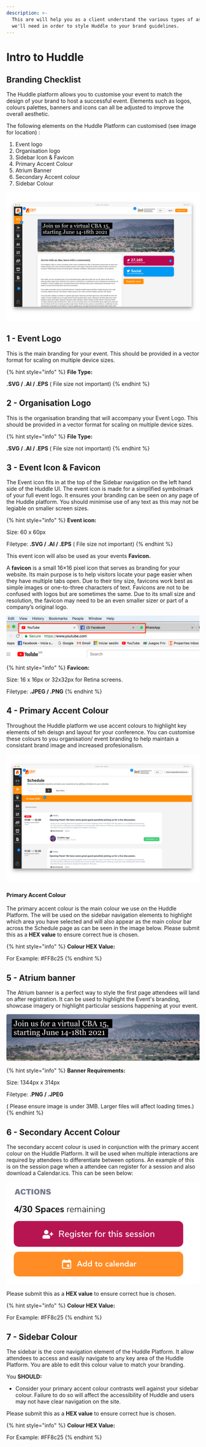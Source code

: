 ```yaml
---
description: >-
  This are will help you as a client understand the various types of asset files
  we'll need in order to style Huddle to your brand guidelines.
---
```


# Intro to Huddle

## Branding Checklist

The Huddle platform allows you to customise your event to match the design of your brand to host a successful event. Elements such as logos, colours palettes, banners and icons can all be adjusted to improve the overall aesthetic.

The following elements on the Huddle Platform can customised \(see image for location\) :

1. Event logo 
2. Organisation logo 
3. Sidebar Icon & Favicon
4. Primary Accent Colour
5. Atrium Banner
6. Secondary Accent colour
7. Sidebar Colour

![](.gitbook/assets/huddle-branding.png)

## 1 - Event Logo

This is the main branding for your event. This should be provided in a vector format for scaling on multiple device sizes.

{% hint style="info" %}
**File Type:**

**.SVG / .AI / .EPS** \( File size not important\)
{% endhint %}



## 2 - Organisation Logo

This is the organisation branding that will accompany your Event Logo. This should be provided in a vector format for scaling on multiple device sizes.

{% hint style="info" %}
**File Type:**

**.SVG / .AI / .EPS** \( File size not important\)
{% endhint %}

## 3 - Event Icon & Favicon

The Event icon fits in at the top of the Sidebar navigation on the left hand side of the Huddle UI. The event icon is made for a simplified symbolmark of your full event logo. It ensures your branding can be seen on any page of the Huddle platform. You should minimise use of any text as this may not be legiable on smaller screen sizes. 

{% hint style="info" %}
**Event icon:**

Size: 60 x 60px

Filetype:  **.SVG / .AI / .EPS** \( File size not important\)
{% endhint %}

This event icon will also be used as your events **Favicon.**  
  
A **favicon** is a small 16×16 pixel icon that serves as branding for your website. Its main purpose is to help visitors locate your page easier when they have multiple tabs open. Due to their tiny size, favicons work best as simple images or one-to-three characters of text. Favicons are not to be confused with logos but are sometimes the same. Due to its small size and resolution, the favicon may need to be an even smaller sizer or part of a company’s original logo. 

![](.gitbook/assets/image%20%281%29.png)

{% hint style="info" %}
**Favicon:**

Size: 16 x 16px or 32x32px for Retina screens. 

Filetype:  **.JPEG / .PNG** 
{% endhint %}

## 4 - Primary Accent Colour

Throughout the Huddle platform we use accent colours to highlight key elements of teh deisgn and layout for your conference. You can customise these colours to you organisation/ event branding to help maintain a consistant brand image and increased profesionalism. 

![](.gitbook/assets/huddle-branding-2.png)

#### Primary Accent Colour

The primary accent colour is the main colour we use on the Huddle Platform. The will be used on the sidebar navigation elements to highlight which area you have selected and will also appear as the main colour bar across the Schedule page as can be seen in the image below. Please submit this as a **HEX value** to ensure correct hue is chosen.

{% hint style="info" %}
**Colour HEX Value:**

For Example: \#FF8c25
{% endhint %}

## 5 - Atrium banner

The Atrium banner is a perfect way to style the first page attendees will land on after registration. It can be used to highlight the Event's branding, showcase imagery or highlight particular sessions happening at your event. 

![](.gitbook/assets/banner.png)

{% hint style="info" %}
**Banner Requirements:**

Size: 1344px x 314px

Filetype:  **.PNG / .JPEG** 

\( Please ensure image is under 3MB. Larger files will affect loading times.\)
{% endhint %}

## **6** - Secondary Accent Colour

The secondary accent colour is used in conjunction with the primary accent colour on the Huddle Platform. It will be used when multiple interactions are required by attendees to differentiate between options. An example of this is on the session page when a attendee can register for a session and also download a Calendar.ics. This can be seen below: 

![](.gitbook/assets/screenshot-2021-02-08-at-10.23.36.png)

Please submit this as a **HEX value** to ensure correct hue is chosen.

{% hint style="info" %}
**Colour HEX Value:**

For Example: \#FF8c25
{% endhint %}

## 7 - Sidebar Colour 

The sidebar is the core navigation element of the Huddle Platform. It allow attendees to access and easily navigate to any key area of the Huddle Platform. You are able to edit this colour value to match your branding.   
  
You **SHOULD:** 

* Consider your primary accent colour contrasts well against your sidebar colour. Failure to do so will affect the accessibility of Huddle and users may not have clear navigation on the site. 

Please submit this as a **HEX value** to ensure correct hue is chosen.

{% hint style="info" %}
**Colour HEX Value:**

For Example: \#FF8c25
{% endhint %}

